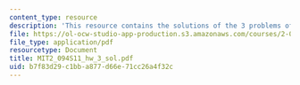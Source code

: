 ```yaml
---
content_type: resource
description: 'This resource contains the solutions of the 3 problems of homework 3. '
file: https://ol-ocw-studio-app-production.s3.amazonaws.com/courses/2-094-finite-element-analysis-of-solids-and-fluids-ii-spring-2011/b7f83d29c1bba877d66e71cc26a4f32c_MIT2_094S11_hw_3_sol.pdf
file_type: application/pdf
resourcetype: Document
title: MIT2_094S11_hw_3_sol.pdf
uid: b7f83d29-c1bb-a877-d66e-71cc26a4f32c
---
```

